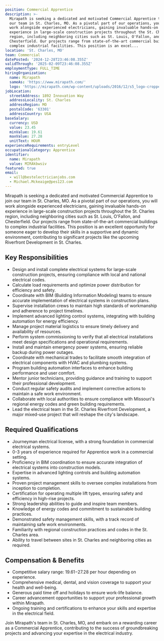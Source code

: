 ```yaml
---
position: Commercial Apprentice
description: >-
  Mirapath is seeking a dedicated and motivated Commercial Apprentice to join
  our team in St. Charles, MO. As a pivotal part of our operations, you will
  work alongside experienced electricians, gaining invaluable hands-on
  experience in large-scale construction projects throughout the St. Charles
  region, including neighboring cities such as St. Louis, O'Fallon, and
  Chesterfield. Our projects range from state-of-the-art commercial buildings to
  complex industrial facilities. This position is an excel...
location: 'St. Charles, MO'
team: Commercial
datePosted: '2024-12-28T23:46:08.355Z'
validThrough: '2025-02-09T23:46:08.355Z'
employmentType: FULL_TIME
hiringOrganization:
  name: Mirapath
  sameAs: 'https://www.mirapath.com/'
  logo: 'https://mirapath.com/wp-content/uploads/2016/12/s5_logo-cropped.png'
jobLocation:
  streetAddress: 1892 Innovation Way
  addressLocality: St. Charles
  addressRegion: MO
  postalCode: '63301'
  addressCountry: USA
baseSalary:
  currency: USD
  value: 23.45
  minValue: 19.61
  maxValue: 27.28
  unitText: HOUR
experienceRequirements: entryLevel
occupationalCategory: Apprentice
identifier:
  name: Mirapath
  value: MIRAkbwsiv
featured: true
email:
  - will@bestelectricianjobs.com
  - Michael.Mckeaige@pes123.com
---
```




Mirapath is seeking a dedicated and motivated Commercial Apprentice to join our team in St. Charles, MO. As a pivotal part of our operations, you will work alongside experienced electricians, gaining invaluable hands-on experience in large-scale construction projects throughout the St. Charles region, including neighboring cities such as St. Louis, O'Fallon, and Chesterfield. Our projects range from state-of-the-art commercial buildings to complex industrial facilities. This position is an excellent opportunity for someone eager to develop their skills in a supportive and dynamic environment, contributing to significant projects like the upcoming Riverfront Development in St. Charles.

## Key Responsibilities

- Design and install complete electrical systems for large-scale construction projects, ensuring compliance with local and national electrical codes.
- Calculate load requirements and optimize power distribution for efficiency and safety.
- Coordinate with BIM (Building Information Modeling) teams to ensure accurate implementation of electrical systems in construction plans.
- Supervise installation crews to maintain high standards of workmanship and adherence to project timelines.
- Implement advanced lighting control systems, integrating with building automation for energy efficiency.
- Manage project material logistics to ensure timely delivery and availability of resources.
- Perform system commissioning to verify that all electrical installations meet design specifications and operational requirements.
- Install and maintain emergency power systems, ensuring reliable backup during power outages.
- Coordinate with mechanical trades to facilitate smooth integration of electrical components with HVAC and plumbing systems.
- Program building automation interfaces to enhance building performance and user comfort.
- Mentor junior technicians, providing guidance and training to support their professional development.
- Conduct regular safety audits and implement corrective actions to maintain a safe work environment.
- Collaborate with local authorities to ensure compliance with Missouri's regional energy codes and green building requirements.
- Lead the electrical team in the St. Charles Riverfront Development, a major mixed-use project that will reshape the city's landscape.

## Required Qualifications

- Journeyman electrical license, with a strong foundation in commercial electrical systems.
- 0-3 years of experience required for Apprentice work in a commercial setting.
- Proficiency in BIM coordination to ensure accurate integration of electrical systems into construction models.
- Expertise in advanced lighting controls and building automation systems.
- Proven project management skills to oversee complex installations from inception to completion.
- Certification for operating multiple lift types, ensuring safety and efficiency in high-rise projects.
- Strong leadership abilities to guide and inspire team members.
- Knowledge of energy codes and commitment to sustainable building practices.
- Demonstrated safety management skills, with a track record of maintaining safe work environments.
- Familiarity with regional construction practices and codes in the St. Charles area.
- Ability to travel between sites in St. Charles and neighboring cities as required.

## Compensation & Benefits

- Competitive salary range: $19.61-$27.28 per hour depending on experience.
- Comprehensive medical, dental, and vision coverage to support your health and well-being.
- Generous paid time off and holidays to ensure work-life balance.
- Career advancement opportunities to support your professional growth within Mirapath.
- Ongoing training and certifications to enhance your skills and expertise in the electrical field.

Join Mirapath's team in St. Charles, MO, and embark on a rewarding career as a Commercial Apprentice, contributing to the success of groundbreaking projects and advancing your expertise in the electrical industry.